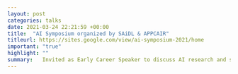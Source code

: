 ```yaml
---
layout: post
categories: talks
date: 2021-03-24 22:21:59 +00:00
title:  "AI Symposium organized by SAiDL & APPCAIR"
titleurl: https://sites.google.com/view/ai-symposium-2021/home
important: "true"
highlight: ""
summary:   Invited as Early Career Speaker to discuss AI research and suggestions to get started in it. <a href="https://www.youtube.com/embed/7lNl4E9QTcs?start=325"> Video </a><br><br> <center><iframe width="480" height="280" src="https://www.youtube.com/embed/7lNl4E9QTcs?start=325" title="YouTube video player" frameborder="1" allow="accelerometer; autoplay; clipboard-write; encrypted-media; gyroscope; picture-in-picture" allowfullscreen></iframe></center>
---
```

